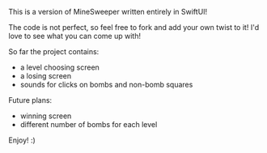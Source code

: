This is a version of MineSweeper written entirely in SwiftUI!

The code is not perfect, so feel free to fork and add your own twist to it! I'd love to see what you can come up with!

So far the project contains: 
- a level choosing screen
- a losing screen
- sounds for clicks on bombs and non-bomb squares


Future plans: 
- winning screen
- different number of bombs for each level

Enjoy! :)
